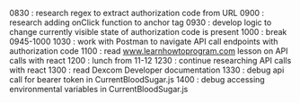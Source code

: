 0830 : research regex to extract authorization code from URL
0900 : research adding onClick function to anchor tag
0930 : develop logic to change currently visible state of authorization     code is present
1000 : break 0945-1000
1030 : work with Postman to navigate API call endpoints with authorization code
1100 : read www.learnhowtoprogram.com lesson on API calls with react
1200 : lunch from 11-12
1230 : continue researching API calls with react 
1300 : read Dexcom Developer documentation
1330 : debug api call for bearer token in CurrentBloodSugar.js
1400 : debug accessing environmental variables in CurrentBloodSugar.js